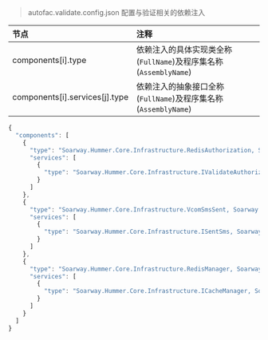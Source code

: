 >autofac.validate.config.json 配置与验证相关的依赖注入

| 节点                           | 注释                                                             |
| :----------------------------- | :--------------------------------------------------------------- |
| components[i].type             | 依赖注入的具体实现类全称(`FullName`)及程序集名称(`AssemblyName`) |
| components[i].services[j].type | 依赖注入的抽象接口全称(`FullName`)及程序集名称(`AssemblyName`)   |


```javascript
{
  "components": [
    {
      "type": "Soarway.Hummer.Core.Infrastructure.RedisAuthorization, Soarway.Hummer.Core.Infrastructure",
      "services": [
        {
          "type": "Soarway.Hummer.Core.Infrastructure.IValidateAuthorization, Soarway.Hummer.Core.Infrastructure"
        }
      ]
    },
    {
      "type": "Soarway.Hummer.Core.Infrastructure.VcomSmsSent, Soarway.Hummer.Core.Infrastructure",
      "services": [
        {
          "type": "Soarway.Hummer.Core.Infrastructure.ISentSms, Soarway.Hummer.Core.Infrastructure"
        }
      ]
    },
    {
      "type": "Soarway.Hummer.Core.Infrastructure.RedisManager, Soarway.Hummer.Core.Infrastructure",
      "services": [
        {
          "type": "Soarway.Hummer.Core.Infrastructure.ICacheManager, Soarway.Hummer.Core.Infrastructure"
        }
      ]
    }
  ]
}
```